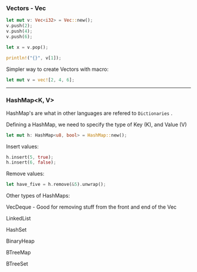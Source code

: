 ### Vectors - Vec<T>


```rust
let mut v: Vec<i32> = Vec::new();
v.push(2);
v.push(4);
v.push(6);
```


```rust
let x = v.pop();
```


```rust
println!("{}", v[1]);
```


Simpler way to create Vectors with macro:

```rust
let mut v = vec![2, 4, 6];
```

----

### HashMap<K, V>


HashMap's are what in other languages are refered to `Dictionaries` .

Defining a HashMap, we need to specify the type of Key (K), and Value (V)

```rust
let mut h: HashMap<u8, bool> = HashMap::new();
```


Insert values:

```rust
h.insert(5, true);
h.insert(6, false);
```


Remove values:

```rust
let have_five = h.remove(&5).unwrap();
```


Other types of HashMaps:

VecDeque - Good for removing stuff from the front and end of the Vec

LinkedList

HashSet

BinaryHeap

BTreeMap

BTreeSet

